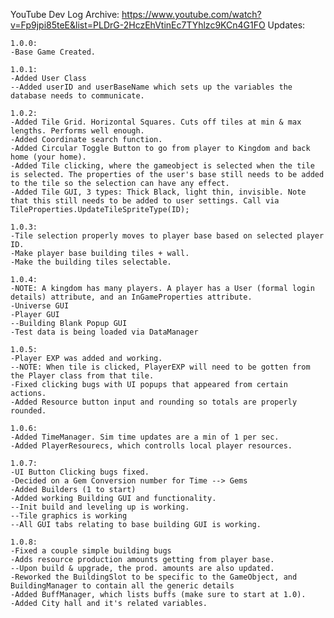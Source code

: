 YouTube Dev Log Archive: https://www.youtube.com/watch?v=Fp9jpi85teE&list=PLDrG-2HczEhVtinEc7TYhlzc9KCn4G1FO
Updates:

    1.0.0:
    -Base Game Created.

    1.0.1:
    -Added User Class
    --Added userID and userBaseName which sets up the variables the database needs to communicate.

    1.0.2:
    -Added Tile Grid. Horizontal Squares. Cuts off tiles at min & max lengths. Performs well enough.
    -Added Coordinate search function.
    -Added Circular Toggle Button to go from player to Kingdom and back home (your home).
    -Added Tile clicking, where the gameobject is selected when the tile is selected. The properties of the user's base still needs to be added to the tile so the selection can have any effect.
    -Added Tile GUI, 3 types: Thick Black, light thin, invisible. Note that this still needs to be added to user settings. Call via TileProperties.UpdateTileSpriteType(ID);

    1.0.3:
    -Tile selection properly moves to player base based on selected player ID.
    -Make player base building tiles + wall.
    -Make the building tiles selectable.

    1.0.4:
    -NOTE: A kingdom has many players. A player has a User (formal login details) attribute, and an InGameProperties attribute.
    -Universe GUI
    -Player GUI
    --Building Blank Popup GUI
    -Test data is being loaded via DataManager

    1.0.5:
    -Player EXP was added and working.
    --NOTE: When tile is clicked, PlayerEXP will need to be gotten from the Player class from that tile.
    -Fixed clicking bugs with UI popups that appeared from certain actions.
    -Added Resource button input and rounding so totals are properly rounded.

    1.0.6:
    -Added TimeManager. Sim time updates are a min of 1 per sec.
    -Added PlayerResourecs, which controlls local player resources.

    1.0.7:
    -UI Button Clicking bugs fixed.
    -Decided on a Gem Conversion number for Time --> Gems
    -Added Builders (1 to start)
    -Added working Building GUI and functionality.
    --Init build and leveling up is working.
    --Tile graphics is working
    --All GUI tabs relating to base building GUI is working.

    1.0.8:
    -Fixed a couple simple building bugs
    -Adds resource production amounts getting from player base.
    --Upon build & upgrade, the prod. amounts are also updated.
    -Reworked the BuildingSlot to be specific to the GameObject, and BuildingManager to contain all the generic details
    -Added BuffManager, which lists buffs (make sure to start at 1.0).
    -Added City hall and it's related variables.
